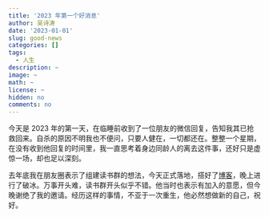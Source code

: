 ```yaml
---
title: '2023 年第一个好消息'
author: 吴诗涛
date: '2023-01-01'
slug: good-news
categories: []
tags:
  - 人生
description: ~
image: ~
math: ~
license: ~
hidden: no
comments: no
---
```


今天是 2023 年的第一天，在临睡前收到了一位朋友的微信回复，告知我其已抢救回来。自杀的原因不明我也不便问，只要人健在，一切都还在。整整一个星期，在没有收到他回复的时间里，我一直思考着身边同龄人的离去这件事，还好只是虚惊一场，却也足以深刻。

去年底我在朋友圈表示了组建读书群的想法，今天正式落地，搭好了[博客](https://xiaoshuchong.netlify.app/)，晚上进行了破冰。万事开头难，读书群开头似乎不错。他当时也表示有加入的意愿，但今晚谢绝了我的邀请。经历这样的事情，不亚于一次重生，他必然想做新的自己，祝好。
